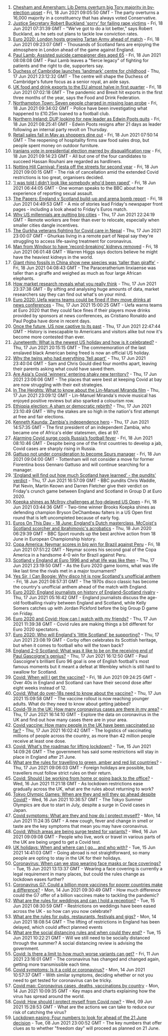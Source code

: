 1. [Chesham and Amersham: Lib Dems overturn big Tory majority in by-election upset](https://www.bbc.co.uk/news/uk-england-beds-bucks-herts-57472032) - Fri, 18 Jun 2021 09:05:50 GMT - The party overturns a 16,000 majority in a constituency that has always voted Conservative.
2. [Justice Secretary Robert Buckland 'sorry' for failing rape victims](https://www.bbc.co.uk/news/uk-politics-57511425) - Fri, 18 Jun 2021 07:31:39 GMT - "We've got to do a lot better," says Robert Buckland, as he sets out plans to tackle low conviction rates.
3. [Euro 2020: London hosts growing Tartan Army ahead of match](https://www.bbc.co.uk/news/uk-scotland-57516928) - Fri, 18 Jun 2021 09:23:07 GMT - Thousands of Scotland fans are enjoying the atmosphere in London ahead of the game against England.
4. [Paul Lamb: Assisted suicide campaigner dies aged 65](https://www.bbc.co.uk/news/uk-england-leeds-57516431) - Fri, 18 Jun 2021 08:08:08 GMT - Paul Lamb leaves a "fierce legacy" of fighting for patients and the right to die, supporters say.
5. [Duchess of Cambridge launches 'landmark' centre for childhood](https://www.bbc.co.uk/news/uk-57511122) - Thu, 17 Jun 2021 23:12:32 GMT - The centre will shape the Duchess of Cambridge's future focus as a senior royal, an aide says.
6. [UK food and drink exports to the EU almost halve in first quarter](https://www.bbc.co.uk/news/business-57518910) - Fri, 18 Jun 2021 07:02:18 GMT - The pandemic and Brexit hit exports in the first three months of the year, says the Food and Drink Federation.
7. [Northampton Town: Seven people charged in missing loan probe](https://www.bbc.co.uk/news/uk-england-northamptonshire-57525981) - Fri, 18 Jun 2021 09:34:02 GMT - Police have been investigating what happened to £10.25m loaned to a football club.
8. [Northern Ireland: DUP looking for new leader as Edwin Poots quits](https://www.bbc.co.uk/news/uk-northern-ireland-57521972) - Fri, 18 Jun 2021 08:25:41 GMT - Edwin Poots resigns after 21 days as leader following an internal party revolt on Thursday.
9. [Retail sales fall in May as shoppers dine out](https://www.bbc.co.uk/news/business-57523336) - Fri, 18 Jun 2021 07:50:14 GMT - The reopening of hospitality firms saw food sales drop, but people spent money on outdoor furniture.
10. [Iranians vote in presidential election marred by disqualification row](https://www.bbc.co.uk/news/world-middle-east-57510763) - Fri, 18 Jun 2021 09:14:23 GMT - All but one of the four candidates to succeed Hassan Rouhani are regarded as hardliners.
11. [Notting Hill Carnival: Fiesta off the streets for second year](https://www.bbc.co.uk/news/uk-england-london-57523286) - Fri, 18 Jun 2021 09:00:15 GMT - The risk of cancellation amid the extended Covid restrictions is too great, organisers decided.
12. ['I was told I didn’t look like somebody who'd been raped'](https://www.bbc.co.uk/news/uk-57522348) - Fri, 18 Jun 2021 06:44:05 GMT - One woman speaks to the BBC about her experience of reporting sexual assault.
13. [The Papers: England v Scotland build-up and arena bomb report](https://www.bbc.co.uk/news/blogs-the-papers-57521163) - Fri, 18 Jun 2021 04:49:53 GMT - A mix of stories lead Friday's newspaper front pages - including a look ahead to Friday's Euros match.
14. [Why US millennials are quitting big cities](https://www.bbc.co.uk/news/world-us-canada-57516592) - Thu, 17 Jun 2021 22:24:19 GMT - Remote workers are freer than ever to relocate, especially when smaller cities dangle incentives.
15. [The Gurkha veterans fighting for Covid care in Nepal](https://www.bbc.co.uk/news/world-asia-57517327) - Thu, 17 Jun 2021 23:00:07 GMT - Ghurkas living in a remote part of Nepal say they're struggling to access life-saving treatment for coronavirus.
16. [Man from Windsor to have 'record-breaking' kidneys removed](https://www.bbc.co.uk/news/uk-england-berkshire-57513054) - Fri, 18 Jun 2021 06:01:48 GMT - Warren Higgs says doctors believe he might have the heaviest kidneys in the world.
17. [Giant rhino fossils in China show new species was 'taller than giraffe'](https://www.bbc.co.uk/news/world-asia-china-57522468) - Fri, 18 Jun 2021 04:08:43 GMT - The Paraceratherium linxiaense was taller than a giraffe and weighed as much as four large African elephants.
18. [How market research reveals what you really think](https://www.bbc.co.uk/news/business-57399780) - Thu, 17 Jun 2021 23:37:38 GMT - By sifting and analysing huge amounts of data, market researchers say they can find out what's on your mind.
19. [Euro 2020: Uefa warns teams could be fined if they move drinks at news conferences](https://www.bbc.co.uk/sport/football/57517337) - Thu, 17 Jun 2021 15:00:25 GMT - Uefa warns teams at Euro 2020 that they could face fines if their players move drinks provided by sponsors at news conferences, as Cristiano Ronaldo and Paul Pogba have done in recent days.
20. [Once the future, US now captive to its past](https://www.bbc.co.uk/news/world-us-canada-57517781) - Thu, 17 Jun 2021 22:47:44 GMT - History is inescapable to Americans and visitors alike but now it's become more contested than ever.
21. [Juneteenth: What is the newest US holiday and how is it celebrated?](https://www.bbc.co.uk/news/world-us-canada-57515192) - Thu, 17 Jun 2021 20:15:15 GMT - The commemoration of the last enslaved black American being freed is now an official US holiday.
22. [Why the twins who had everything 'fell apart'](https://www.bbc.co.uk/news/uk-england-cambridgeshire-57088395) - Thu, 17 Jun 2021 23:40:04 GMT - Sam and Chris Gould died four months apart, leaving their parents asking what could have saved them.
23. [Are Asia's Covid 'winners' entering shaky new territory?](https://www.bbc.co.uk/news/world-asia-57492961) - Thu, 17 Jun 2021 23:06:06 GMT - The places that were best at keeping Covid at bay are now struggling with their exit strategies.
24. [In The Heights: What to know about the Lin-Manuel Miranda film](https://www.bbc.co.uk/news/entertainment-arts-57356251) - Thu, 17 Jun 2021 23:09:12 GMT - Lin-Manuel Miranda's movie musical has enjoyed positive reviews but also sparked a colourism row.
25. [Ethiopia election: A sham or democratic rebirth?](https://www.bbc.co.uk/news/world-africa-57467645) - Thu, 17 Jun 2021 23:10:49 GMT - Why the stakes are so high in the nation's first attempt at free and fair elections.
26. [Kenneth Kaunda: Zambia's independence hero](https://www.bbc.co.uk/news/world-africa-16039411) - Thu, 17 Jun 2021 14:57:35 GMT - The first president of an independent Zambia, who became one of Africa's elder statesmen, dies at 97.
27. [Alarming Covid surge cools Russia’s football fever](https://www.bbc.co.uk/news/world-europe-57511355) - Fri, 18 Jun 2021 08:10:46 GMT - Despite being one of the first countries to develop a jab, Covid cases are sharply rising in Russia.
28. [Gattuso not under consideration to become Spurs manager](https://www.bbc.co.uk/sport/football/57523565) - Fri, 18 Jun 2021 09:04:00 GMT - Tottenham will not consider a move for former Fiorentina boss Gennaro Gattuso and will continue searching for a manager.
29. ['England will find out how much Scotland have learned' - the pundits' verdict](https://www.bbc.co.uk/sport/football/57511830) - Thu, 17 Jun 2021 16:57:09 GMT - BBC pundits Chris Waddle, Pat Nevin, Martin Keown and Darren Fletcher give their verdict on Friday's crunch game between England and Scotland in Group D at Euro 2020.
30. [Koepka shines as McIlroy challenges at fog-delayed US Open](https://www.bbc.co.uk/sport/golf/57501497) - Fri, 18 Jun 2021 03:44:36 GMT - Two-time winner Brooks Koepka shines as defending champion Bryson DeChambeau falters in a US Open first round that is left uncompleted because of early fog.
31. [Euros On This Day - 18 June: England's Dutch masterclass, McCoist's Scotland scorcher and Ibrahimovic's acrobatics](https://www.bbc.co.uk/sport/av/football/53055739) - Thu, 18 Jun 2020 06:29:39 GMT - BBC Sport rounds up the best archive action from 18 June in European Championship history.
32. [Copa America: Neymar scores in big win for Brazil against Peru](https://www.bbc.co.uk/sport/av/football/57524876) - Fri, 18 Jun 2021 07:51:22 GMT - Neymar scores his second goal of the Copa America in a handsome 4-0 win for Brazil against Peru.
33. [Scotland v England at Euro 1996 and what life was like then](https://www.bbc.co.uk/news/newsbeat-57334461) - Thu, 17 Jun 2021 23:19:50 GMT - As the Euro 2020 game looms, what was life like last time the rivals met in a major tournament?
34. [Yes Sir, I Can Boogie: Why disco hit is now Scotland's unofficial anthem](https://www.bbc.co.uk/news/uk-scotland-54930718) - Fri, 18 Jun 2021 08:57:31 GMT - The 1970s disco classic has become the country's unofficial anthem ahead of the match with England.
35. [Euro 2020: England journalists on history of England-Scotland rivalry](https://www.bbc.co.uk/sport/av/football/57505176) - Thu, 17 Jun 2021 05:16:42 GMT - England journalists discuss the age-old footballing rivalry between England and Scotland, while Kelly Somers catches up with Jordan Pickford before the big Group D game on Friday.
36. [Euro 2020 and Covid: How can I watch with my friends?](https://www.bbc.co.uk/news/uk-57386719) - Thu, 17 Jun 2021 11:39:38 GMT - Covid rules are making things a bit different for Euro 2020 spectators.
37. [Euro 2020: Who will England's 'little Scotland' be supporting?](https://www.bbc.co.uk/news/uk-england-northamptonshire-57504032) - Thu, 17 Jun 2021 23:08:19 GMT - Corby often celebrates its Scottish heritage, but when it comes to football who will the town back?
38. [England 2-0 Scotland: What was it like to be on the receiving end of Paul Gascoigne's genius?](https://www.bbc.co.uk/sport/football/52915690) - Thu, 17 Jun 2021 16:12:50 GMT - Paul Gascoigne's brilliant Euro 96 goal is one of English football's most famous moments but it meant a defeat at Wembley which is still hard to swallow for Scotland.
39. [Covid: When will I get the vaccine?](https://www.bbc.co.uk/news/health-55045639) - Fri, 18 Jun 2021 09:24:25 GMT - Over 40s in England and Scotland can have their second dose after eight weeks instead of 12.
40. [Covid: What do over-18s need to know about the vaccine?](https://www.bbc.co.uk/news/health-57273875) - Thu, 17 Jun 2021 15:09:58 GMT - The vaccine rollout is now reaching younger adults. What do they need to know about getting jabbed?
41. [Covid-19 in the UK: How many coronavirus cases are there in my area?](https://www.bbc.co.uk/news/uk-51768274) - Thu, 17 Jun 2021 16:14:10 GMT - Explore the data on coronavirus in the UK and find out how many cases there are in your area.
42. [Covid vaccine: How many people in the UK have been vaccinated so far?](https://www.bbc.co.uk/news/health-55274833) - Thu, 17 Jun 2021 16:02:42 GMT - The logistics of vaccinating millions of people across the country, as more than 42 million people receive at least one dose.
43. [Covid: What's the roadmap for lifting lockdown?](https://www.bbc.co.uk/news/explainers-52530518) - Tue, 15 Jun 2021 14:09:26 GMT - The government has said some restrictions will stay in place in England after 21 June.
44. [What are the rules for travelling to green, amber and red list countries?](https://www.bbc.co.uk/news/explainers-52544307) - Thu, 17 Jun 2021 09:06:03 GMT - Foreign holidays are possible, but travellers must follow strict rules on their return.
45. [Covid: Should I be working from home or going back to the office?](https://www.bbc.co.uk/news/business-52567567) - Wed, 16 Jun 2021 11:21:18 GMT - As lockdown restrictions ease gradually across the UK, what are the rules about returning to work?
46. [Tokyo Olympic Games: When are they and will they go ahead despite Covid?](https://www.bbc.co.uk/news/world-asia-57240044) - Wed, 16 Jun 2021 10:36:57 GMT - The Tokyo Summer Olympics are due to start in July, despite a surge in Covid cases in Japan.
47. [Covid symptoms: What are they and how do I protect myself?](https://www.bbc.co.uk/news/health-51048366) - Mon, 14 Jun 2021 11:24:35 GMT - A new cough, fever and change in smell or taste are the key symptoms that mean you may have coronavirus.
48. [Covid: Which areas are being surge tested for variants?](https://www.bbc.co.uk/news/explainers-54872039) - Wed, 16 Jun 2021 09:09:08 GMT - People who live, work or travel in various parts of the UK are being urged to get a Covid test.
49. [UK holidays: When and where can I go... and who with?](https://www.bbc.co.uk/news/explainers-52646738) - Tue, 15 Jun 2021 14:41:03 GMT - Going abroad is not straightforward, so many people are opting to stay in the UK for their holidays.
50. [Coronavirus: When can we stop wearing face masks or face coverings?](https://www.bbc.co.uk/news/health-51205344) - Tue, 15 Jun 2021 13:13:37 GMT - Wearing a face covering is currently a legal requirement in many places, but could the rules change as lockdown eases further?
51. [Coronavirus G7: Could a billion more vaccines for poorer countries make a difference?](https://www.bbc.co.uk/news/57427877) - Mon, 14 Jun 2021 09:30:49 GMT - How much difference could the G7 offer of a billion vaccines make to tackling the pandemic?
52. [What are the rules for weddings and can I hold a reception?](https://www.bbc.co.uk/news/explainers-52811509) - Tue, 15 Jun 2021 08:30:59 GMT - Restrictions on weddings have been eased across the UK - so how can you now celebrate?
53. [What are the rules for pubs, restaurants, festivals and gigs?](https://www.bbc.co.uk/news/business-52977388) - Mon, 14 Jun 2021 18:08:54 GMT - The lifting of restrictions in England has been delayed, which could affect planned events
54. [What are the social distancing rules and when could they end?](https://www.bbc.co.uk/news/uk-51506729) - Tue, 15 Jun 2021 10:22:21 GMT - Will we still need to be socially distanced through the summer? A social distancing review is advising the government.
55. [Covid: Is there a limit to how much worse variants can get?](https://www.bbc.co.uk/news/health-57431420) - Fri, 11 Jun 2021 23:16:01 GMT - The coronavirus has changed and changed again, getting more transmissible each time.
56. [Covid symptoms: Is it a cold or coronavirus?](https://www.bbc.co.uk/news/health-54145299) - Mon, 14 Jun 2021 10:57:37 GMT - With similar symptoms, deciding whether or not you need to get tested for coronavirus can be tricky.
57. [Covid map: Coronavirus cases, deaths, vaccinations by country](https://www.bbc.co.uk/news/world-51235105) - Mon, 14 Jun 2021 10:09:35 GMT - Key maps and charts explaining how the virus has spread around the world.
58. [Covid: How should I protect myself from Covid now?](https://www.bbc.co.uk/news/health-57087517) - Wed, 09 Jun 2021 15:28:53 GMT - What are the actions we can take to reduce our risk of catching the virus?
59. [Lockdown easing: Four numbers to look for ahead of the 21 June decision](https://www.bbc.co.uk/news/57403888) - Tue, 08 Jun 2021 23:00:52 GMT - The key numbers that offer clues as to whether "freedom day" will proceed as planned on 21 June.
